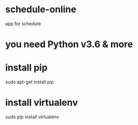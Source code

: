 # schedule-online
app for schedule

# you need Python v3.6 & more

# install pip
sudo apt-get install pip

# install virtualenv
sudo pip install virtualenv
